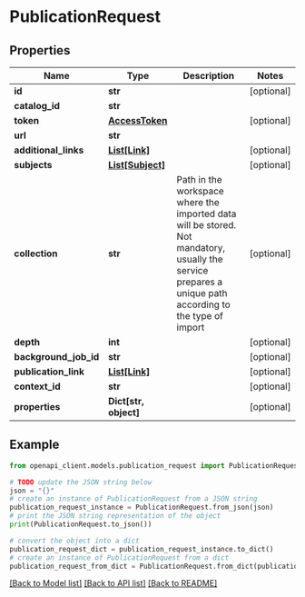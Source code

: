 # PublicationRequest


## Properties

Name | Type | Description | Notes
------------ | ------------- | ------------- | -------------
**id** | **str** |  | [optional] 
**catalog_id** | **str** |  | 
**token** | [**AccessToken**](AccessToken.md) |  | [optional] 
**url** | **str** |  | 
**additional_links** | [**List[Link]**](Link.md) |  | [optional] 
**subjects** | [**List[Subject]**](Subject.md) |  | [optional] 
**collection** | **str** | Path in the workspace where the imported data will be stored.  Not mandatory, usually the service prepares a unique path according to the type of import | [optional] 
**depth** | **int** |  | [optional] 
**background_job_id** | **str** |  | [optional] 
**publication_link** | [**List[Link]**](Link.md) |  | [optional] 
**context_id** | **str** |  | [optional] 
**properties** | **Dict[str, object]** |  | [optional] 

## Example

```python
from openapi_client.models.publication_request import PublicationRequest

# TODO update the JSON string below
json = "{}"
# create an instance of PublicationRequest from a JSON string
publication_request_instance = PublicationRequest.from_json(json)
# print the JSON string representation of the object
print(PublicationRequest.to_json())

# convert the object into a dict
publication_request_dict = publication_request_instance.to_dict()
# create an instance of PublicationRequest from a dict
publication_request_from_dict = PublicationRequest.from_dict(publication_request_dict)
```
[[Back to Model list]](../README.md#documentation-for-models) [[Back to API list]](../README.md#documentation-for-api-endpoints) [[Back to README]](../README.md)


